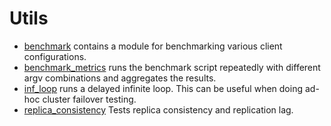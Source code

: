 Utils
=====

* [benchmark](./benchmark) contains a module for benchmarking various client configurations.
* [benchmark_metrics](./benchmark_metrics) runs the benchmark script repeatedly with different argv combinations and
  aggregates the results.
* [inf_loop](./inf_loop) runs a delayed infinite loop. This can be useful when doing ad-hoc cluster failover testing.
* [replica_consistency](./replica_consistency) Tests replica consistency and replication lag. 
